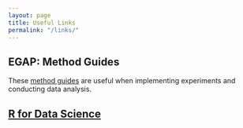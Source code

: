 ```yaml
---
layout: page
title: Useful Links
permalink: "/links/"
---
```


## EGAP: Method Guides
These [method guides](http://egap.org/list-methods-guides) are useful when implementing experiments and conducting data analysis. 


## [R for Data Science](http://r4ds.had.co.nz)


